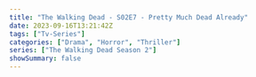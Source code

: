 ```yaml
---
title: "The Walking Dead - S02E7 - Pretty Much Dead Already"
date: 2023-09-16T13:21:42Z
tags: ["Tv-Series"]
categories: ["Drama", "Horror", "Thriller"]
series: ["The Walking Dead Season 2"]
showSummary: false
---
```


  <mux-player stream-type="on-demand"
  src="https://kp3d-my.sharepoint.com/personal/ryoo_kp3d_onmicrosoft_com/_layouts/15/download.aspx?share=EWxHTN7W4lRAtNFYv-PHcWoBmgF1WivkaQWe7JAjDFKAQg" metadata-video-title="The Walking Dead - S02E7 - Pretty Much Dead Already" prefer-playback="mse" controls>
  </mux-player>
  
  
  <script src="https://cdn.jsdelivr.net/npm/@mux/mux-player"></script>
  
   <script id="7vybHxylXA2fHb5IMkzb99IN025kCKKUHoJjcncFteUs" type="application/ld+json">
 {
  "@context": "https://schema.org/",
  "@type": "VideoObject",
  "name": "The Walking Dead - S02E7 - Pretty Much Dead Already",
  "contentUrl": "https://stream.mux.com/oLB5J02xEuJcslupNE5OjDnDLvbVquU8U02OVYAIa2ZXA.m3u8",
  "thumbnailUrl": "https://www.themoviedb.org/t/p/original/eUMwG5vXg4ovEUvXLAFgrr4bQvp.jpg?width=314&fit_mode=preserve&time=25",
  "uploadDate": "2023-09-16T13:21:42Z",
}

</script>

